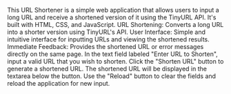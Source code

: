 This URL Shortener is a simple web application that allows users to input a long URL and receive a shortened version of it using the TinyURL API. It's built with HTML, CSS, and JavaScript.
URL Shortening: Converts a long URL into a shorter version using TinyURL's API.
User Interface: Simple and intuitive interface for inputting URLs and viewing the shortened results.
Immediate Feedback: Provides the shortened URL or error messages directly on the same page. 
In the text field labeled "Enter URL to Shorten", input a valid URL that you wish to shorten.
Click the "Shorten URL" button to generate a shortened URL.
The shortened URL will be displayed in the textarea below the button.
Use the "Reload" button to clear the fields and reload the application for new input.
